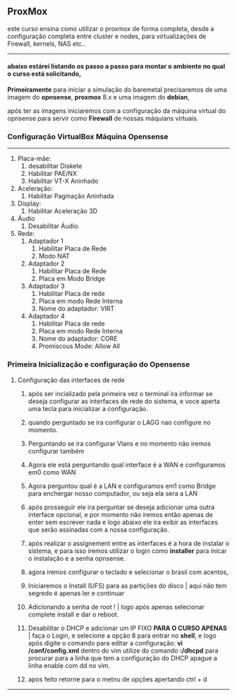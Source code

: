 ## ProxMox

este curso ensina como utilizar o proxmox de forma completa, desde a configuração completa entre cluster e nodes, para virtualizações de Firewall, kernels, NAS etc..

---

#### abaixo estárei listando  os passo a passo para montar o ambiente no qual o curso está solicitando,

**Primeiramente** para iniciar a simulação do baremetal precisaremos de uma imagem do **opnsense**, **proxmox** 8.x e uma imagem do **debian**,

após ter as imagens iniciaremos com a configuração da máquina virtual do opnsense para servir como **Firewall** de nossas máquians virtuais.

### Configuração VirtualBox Máquina Opensense
---
1. Placa-mãe: 
    1. desabilitar Diskete
    2. Habilitar PAE/NX
    3. Habilitar VT-X Aninhado
2. Aceleração:
    1. Habilitar Paginação Aninhada
3. Display:
    1. Habilitar Aceleração 3D
4. Áudio
    1. Desabilitar Áudio.
5. Rede:
    1. Adaptador 1 
        1. Habilitar Placa de Rede
        2. Modo NAT
    2. Adaptador 2
        1. Habilitar Placa de Rede
        2. Placa em Modo Bridge
    3. Adaptador 3 
        1. Habilitar Placa de rede
        2. Placa em modo Rede Interna
        4. Nome do adaptador: VIRT
    4. Adaptador 4
        1. Habilitar Placa de rede
        2. Placa em modo Rede Interna
        3. Nome do adaptador: CORE
        4. Promiscous Mode: Allow All

### Primeira Inicialização e  configuração do Opensense

1. Configuração das interfaces de rede 
    1. após ser incializado pela primeira vez o terminal ira informar se deseja configurar as interfaces de rede do sistema, e voce aperta uma tecla para inicializar a configuração.

    2. quando perguntado se ira configurar o LAGG nao configure no momento.

    3. Perguntando se ira configurar Vlans e no momento não iremos configurar também

    4. Agora ele está perguntando qual interface é a WAN  e configuramos em0 como WAN

    5. Agora perguntou qual é a LAN e configuramos em1 como Bridge para enchergar nosso computador, ou seja ela sera a LAN

    6. após prosseguir ele ira perguntar se deseja adicionar uma outra interface opcional, e por momento não iremos então apenas de enter sem escrever nada e logo abaixo ele ira exibir as interfaces que serão assinadas com a nossa configuração.

    7. após realizar o assignement entre as interfaces é a hora de instalar o sistema, e para isso iremos utilizar o login como **installer** para inicar o instalação e a senha opnsense.

    8. agora iremos configurar o teclado e selecionar o brasil com acentos,

    9. Iniciaremos o Install (UFS) para as partições do disco | aqui não tem segredo é apenas ler e continuar

    10. Adicionando a senha de root ! | logo após apenas selecionar complete install e dar o reboot.

    11. Desabilitar o DHCP e adicionar um IP FIXO
    **PARA O CURSO APENAS** |
    faça o Login, e selecione a opção 8 para entrar no **shell**,  e logo após digite o comando para editar a configuração: 
    **vi /conf/config.xml** dentro do vim utilize do comando **:/dhcpd** para procurar para a linha que tem a configuração do DHCP apague a linha enable com dd no vim.

    12. apos feito retorne para o metnu de opções apertando ctrl + d

---